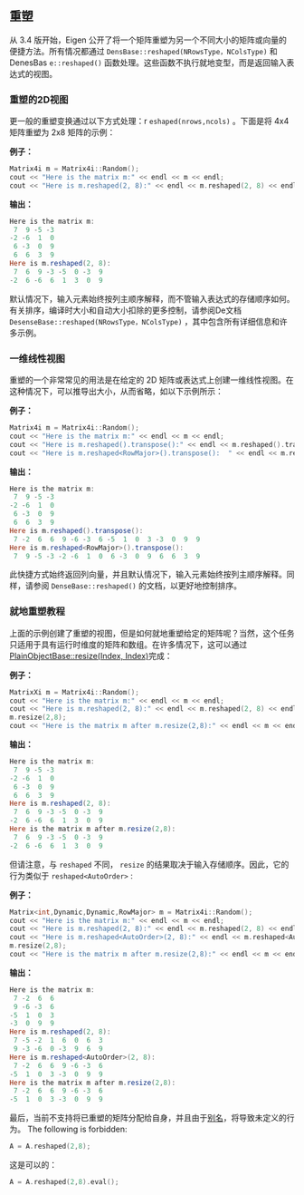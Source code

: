 ## 重塑

从 3.4 版开始，Eigen 公开了将一个矩阵重塑为另一个不同大小的矩阵或向量的便捷方法。所有情况都通过 `DensBase::reshaped(NRowsType，NColsType)` 和DenesBas `e::reshaped()` 函数处理。这些函数不执行就地变型，而是返回输入表达式的视图。

### 重塑的2D视图

更一般的重塑变换通过以下方式处理：r `eshaped(nrows,ncols)` 。下面是将 4x4 矩阵重塑为 2x8 矩阵的示例：

**例子：**

```cpp
Matrix4i m = Matrix4i::Random();
cout << "Here is the matrix m:" << endl << m << endl;
cout << "Here is m.reshaped(2, 8):" << endl << m.reshaped(2, 8) << endl
```

**输出：**

```powershell
Here is the matrix m:
 7  9 -5 -3
-2 -6  1  0
 6 -3  0  9
 6  6  3  9
Here is m.reshaped(2, 8):
 7  6  9 -3 -5  0 -3  9
-2  6 -6  6  1  3  0  9

```

默认情况下，输入元素始终按列主顺序解释，而不管输入表达式的存储顺序如何。有关排序，编译时大小和自动大小扣除的更多控制，请参阅De文档 `DesenseBase::reshaped(NRowsType，NColsType)` ，其中包含所有详细信息和许多示例。

### 一维线性视图

重塑的一个非常常见的用法是在给定的 2D 矩阵或表达式上创建一维线性视图。在这种情况下，可以推导出大小，从而省略，如以下示例所示：

**例子：**

```cpp
Matrix4i m = Matrix4i::Random();
cout << "Here is the matrix m:" << endl << m << endl;
cout << "Here is m.reshaped().transpose():" << endl << m.reshaped().transpose() << endl;
cout << "Here is m.reshaped<RowMajor>().transpose():  " << endl << m.reshaped<RowMajor>().transpose() << endl;
```

**输出：**

```powershell
Here is the matrix m:
 7  9 -5 -3
-2 -6  1  0
 6 -3  0  9
 6  6  3  9
Here is m.reshaped().transpose():
 7 -2  6  6  9 -6 -3  6 -5  1  0  3 -3  0  9  9
Here is m.reshaped<RowMajor>().transpose():
 7  9 -5 -3 -2 -6  1  0  6 -3  0  9  6  6  3  9
```

此快捷方式始终返回列向量，并且默认情况下，输入元素始终按列主顺序解释。同样，请参阅 `DenseBase::reshaped()` 的文档，以更好地控制排序。

### 就地重塑教程

上面的示例创建了重塑的视图，但是如何就地重塑给定的矩阵呢？当然，这个任务只适用于具有运行时维度的矩阵和数组。在许多情况下，这可以通过[PlainObjectBase::resize(Index, Index)](14_参考/1_核心模块/43_PlainObjectBase.md#resize-14)完成：

**例子：**

```cpp
MatrixXi m = Matrix4i::Random();
cout << "Here is the matrix m:" << endl << m << endl;
cout << "Here is m.reshaped(2, 8):" << endl << m.reshaped(2, 8) << endl;
m.resize(2,8);
cout << "Here is the matrix m after m.resize(2,8):" << endl << m << endl;
```

**输出：**

```powershell
Here is the matrix m:
 7  9 -5 -3
-2 -6  1  0
 6 -3  0  9
 6  6  3  9
Here is m.reshaped(2, 8):
 7  6  9 -3 -5  0 -3  9
-2  6 -6  6  1  3  0  9
Here is the matrix m after m.resize(2,8):
 7  6  9 -3 -5  0 -3  9
-2  6 -6  6  1  3  0  9
```

但请注意，与 `reshaped` 不同， `resize` 的结果取决于输入存储顺序。因此，它的行为类似于 `reshaped<AutoOrder>` :

**例子：**

```cpp
Matrix<int,Dynamic,Dynamic,RowMajor> m = Matrix4i::Random();
cout << "Here is the matrix m:" << endl << m << endl;
cout << "Here is m.reshaped(2, 8):" << endl << m.reshaped(2, 8) << endl;
cout << "Here is m.reshaped<AutoOrder>(2, 8):" << endl << m.reshaped<AutoOrder>(2, 8) << endl;
m.resize(2,8);
cout << "Here is the matrix m after m.resize(2,8):" << endl << m << endl;
```

**输出：**

```powershell
Here is the matrix m:
 7 -2  6  6
 9 -6 -3  6
-5  1  0  3
-3  0  9  9
Here is m.reshaped(2, 8):
 7 -5 -2  1  6  0  6  3
 9 -3 -6  0 -3  9  6  9
Here is m.reshaped<AutoOrder>(2, 8):
 7 -2  6  6  9 -6 -3  6
-5  1  0  3 -3  0  9  9
Here is the matrix m after m.resize(2,8):
 7 -2  6  6  9 -6 -3  6
-5  1  0  3 -3  0  9  9
```

最后，当前不支持将已重塑的矩阵分配给自身，并且由于[别名](11_混叠.md)，将导致未定义的行为。 The following is forbidden:

```cpp
A = A.reshaped(2,8);
```

这是可以的：

```cpp
A = A.reshaped(2,8).eval();
```
